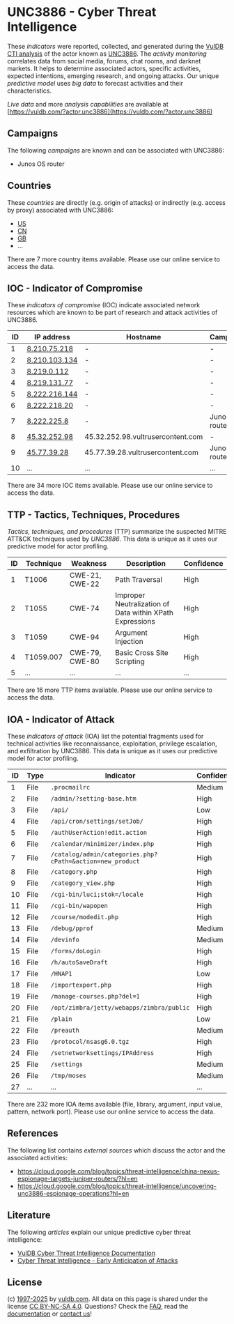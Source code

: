 # UNC3886 - Cyber Threat Intelligence

These _indicators_ were reported, collected, and generated during the [VulDB CTI analysis](https://vuldb.com/?kb.cti) of the actor known as [UNC3886](https://vuldb.com/?actor.unc3886). The _activity monitoring_ correlates data from social media, forums, chat rooms, and darknet markets. It helps to determine associated actors, specific activities, expected intentions, emerging research, and ongoing attacks. Our unique _predictive model_ uses _big data_ to forecast activities and their characteristics.

_Live data_ and more _analysis capabilities_ are available at [https://vuldb.com/?actor.unc3886](https://vuldb.com/?actor.unc3886)

## Campaigns

The following _campaigns_ are known and can be associated with UNC3886:

* Junos OS router

## Countries

These _countries_ are directly (e.g. origin of attacks) or indirectly (e.g. access by proxy) associated with UNC3886:

* [US](https://vuldb.com/?country.us)
* [CN](https://vuldb.com/?country.cn)
* [GB](https://vuldb.com/?country.gb)
* ...

There are 7 more country items available. Please use our online service to access the data.

## IOC - Indicator of Compromise

These _indicators of compromise_ (IOC) indicate associated network resources which are known to be part of research and attack activities of UNC3886.

ID | IP address | Hostname | Campaign | Confidence
-- | ---------- | -------- | -------- | ----------
1 | [8.210.75.218](https://vuldb.com/?ip.8.210.75.218) | - | - | High
2 | [8.210.103.134](https://vuldb.com/?ip.8.210.103.134) | - | - | High
3 | [8.219.0.112](https://vuldb.com/?ip.8.219.0.112) | - | - | High
4 | [8.219.131.77](https://vuldb.com/?ip.8.219.131.77) | - | - | High
5 | [8.222.216.144](https://vuldb.com/?ip.8.222.216.144) | - | - | High
6 | [8.222.218.20](https://vuldb.com/?ip.8.222.218.20) | - | - | High
7 | [8.222.225.8](https://vuldb.com/?ip.8.222.225.8) | - | Junos OS router | High
8 | [45.32.252.98](https://vuldb.com/?ip.45.32.252.98) | 45.32.252.98.vultrusercontent.com | - | Medium
9 | [45.77.39.28](https://vuldb.com/?ip.45.77.39.28) | 45.77.39.28.vultrusercontent.com | Junos OS router | Medium
10 | ... | ... | ... | ...

There are 34 more IOC items available. Please use our online service to access the data.

## TTP - Tactics, Techniques, Procedures

_Tactics, techniques, and procedures_ (TTP) summarize the suspected MITRE ATT&CK techniques used by _UNC3886_. This data is unique as it uses our predictive model for actor profiling.

ID | Technique | Weakness | Description | Confidence
-- | --------- | -------- | ----------- | ----------
1 | T1006 | CWE-21, CWE-22 | Path Traversal | High
2 | T1055 | CWE-74 | Improper Neutralization of Data within XPath Expressions | High
3 | T1059 | CWE-94 | Argument Injection | High
4 | T1059.007 | CWE-79, CWE-80 | Basic Cross Site Scripting | High
5 | ... | ... | ... | ...

There are 16 more TTP items available. Please use our online service to access the data.

## IOA - Indicator of Attack

These _indicators of attack_ (IOA) list the potential fragments used for technical activities like reconnaissance, exploitation, privilege escalation, and exfiltration by UNC3886. This data is unique as it uses our predictive model for actor profiling.

ID | Type | Indicator | Confidence
-- | ---- | --------- | ----------
1 | File | `.procmailrc` | Medium
2 | File | `/admin/?setting-base.htm` | High
3 | File | `/api/` | Low
4 | File | `/api/cron/settings/setJob/` | High
5 | File | `/authUserAction!edit.action` | High
6 | File | `/calendar/minimizer/index.php` | High
7 | File | `/catalog/admin/categories.php?cPath=&action=new_product` | High
8 | File | `/category.php` | High
9 | File | `/category_view.php` | High
10 | File | `/cgi-bin/luci;stok=/locale` | High
11 | File | `/cgi-bin/wapopen` | High
12 | File | `/course/modedit.php` | High
13 | File | `/debug/pprof` | Medium
14 | File | `/devinfo` | Medium
15 | File | `/forms/doLogin` | High
16 | File | `/h/autoSaveDraft` | High
17 | File | `/HNAP1` | Low
18 | File | `/importexport.php` | High
19 | File | `/manage-courses.php?del=1` | High
20 | File | `/opt/zimbra/jetty/webapps/zimbra/public` | High
21 | File | `/plain` | Low
22 | File | `/preauth` | Medium
23 | File | `/protocol/nsasg6.0.tgz` | High
24 | File | `/setnetworksettings/IPAddress` | High
25 | File | `/settings` | Medium
26 | File | `/tmp/moses` | Medium
27 | ... | ... | ...

There are 232 more IOA items available (file, library, argument, input value, pattern, network port). Please use our online service to access the data.

## References

The following list contains _external sources_ which discuss the actor and the associated activities:

* https://cloud.google.com/blog/topics/threat-intelligence/china-nexus-espionage-targets-juniper-routers/?hl=en
* https://cloud.google.com/blog/topics/threat-intelligence/uncovering-unc3886-espionage-operations?hl=en

## Literature

The following _articles_ explain our unique predictive cyber threat intelligence:

* [VulDB Cyber Threat Intelligence Documentation](https://vuldb.com/?kb.cti)
* [Cyber Threat Intelligence - Early Anticipation of Attacks](https://www.scip.ch/en/?labs.20201022)

## License

(c) [1997-2025](https://vuldb.com/?kb.changelog) by [vuldb.com](https://vuldb.com/?kb.about). All data on this page is shared under the license [CC BY-NC-SA 4.0](https://creativecommons.org/licenses/by-nc-sa/4.0/). Questions? Check the [FAQ](https://vuldb.com/?kb.faq), read the [documentation](https://vuldb.com/?kb) or [contact us](https://vuldb.com/?contact)!
